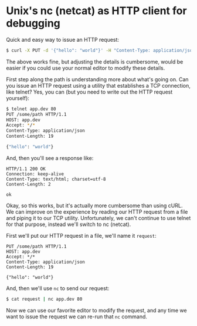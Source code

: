 # Unix's nc (netcat) as HTTP client for debugging

Quick and easy way to issue an HTTP request:

```bash
$ curl -X PUT -d '{"hello": "world"}' -H "Content-Type: application/json" "http://app.dev/some/path"
```

The above works fine, but adjusting the details is cumbersome, would be
easier if you could use your normal editor to modify these details.

First step along the path is understanding more about what's going on.
Can you issue an HTTP request using a utility that establishes a TCP
connection, like telnet? Yes, you can (but you need to write out the
HTTP request yourself):

```bash
$ telnet app.dev 80
PUT /some/path HTTP/1.1
HOST: app.dev
Accept: */*
Content-Type: application/json
Content-Length: 19

{"hello": "world"}

```

And, then you'll see a response like:

```http
HTTP/1.1 200 OK
Connection: keep-alive
Content-Type: text/html; charset=utf-8
Content-Length: 2

ok
```

Okay, so this works, but it's actually more cumbersome than using cURL.
We can improve on the experience by reading our HTTP request from a file
and piping it to our TCP utility. Unfortunately, we can't continue to
use telnet for that purpose, instead we'll switch to nc (netcat).

First we'll put our HTTP request in a file, we'll name it `request`:

```http
PUT /some/path HTTP/1.1
HOST: app.dev
Accept: */*
Content-Type: application/json
Content-Length: 19

{"hello": "world"}
```

And, then we'll use `nc` to send our request:

```bash
$ cat request | nc app.dev 80
```

Now we can use our favorite editor to modify the request, and any time
we want to issue the request we can re-run that `nc` command.

